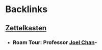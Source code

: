 
# Backlinks
## [Zettelkasten](<Zettelkasten.md>)
- ### Roam Tour: Professor [Joel Chan](<Joel Chan.md>)-

